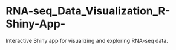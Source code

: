 # RNA-seq_Data_Visualization_R-Shiny-App-
Interactive Shiny app for visualizing and exploring RNA-seq data.
